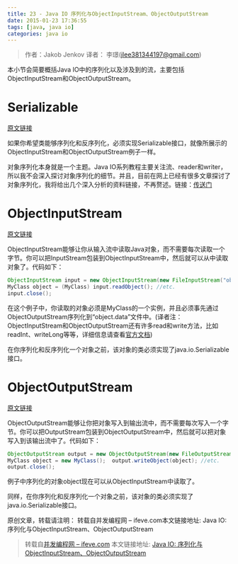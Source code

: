 ```yaml
---
title: 23 - Java IO 序列化与ObjectInputStream、ObjectOutputStream
date: 2015-01-23 17:36:55
tags: [java, java io]
categories: java io
---
```


> 作者：Jakob Jenkov  译者： 李璟(jlee381344197@gmail.com)

本小节会简要概括Java IO中的序列化以及涉及到的流，主要包括ObjectInputStream和ObjectOutputStream。

# Serializable
[原文链接](http://tutorials.jenkov.com/java-io/serializable.html)

如果你希望类能够序列化和反序列化，必须实现Serializable接口，就像所展示的ObjectInputStream和ObjectOutputStream例子一样。

对象序列化本身就是一个主题。Java IO系列教程主要关注流、reader和writer，所以我不会深入探讨对象序列化的细节。并且，目前在网上已经有很多文章探讨了对象序列化，我将给出几个深入分析的资料链接，不再赘述。链接：[传送门](http://java.sun.com/developer/technicalArticles/Programming/serialization/)

# ObjectInputStream
[原文链接](http://tutorials.jenkov.com/java-io/objectinputstream.html)

ObjectInputStream能够让你从输入流中读取Java对象，而不需要每次读取一个字节。你可以把InputStream包装到ObjectInputStream中，然后就可以从中读取对象了。代码如下：

``` java
ObjectInputStream input = new ObjectInputStream(new FileInputStream("object.data"));
MyClass object = (MyClass) input.readObject(); //etc.
input.close();
```

在这个例子中，你读取的对象必须是MyClass的一个实例，并且必须事先通过ObjectOutputStream序列化到“object.data”文件中。(译者注：ObjectInputStream和ObjectOutputStream还有许多read和write方法，比如readInt、writeLong等等，详细信息请查看[官方文档](http://docs.oracle.com/javase/7/docs/api/))

在你序列化和反序列化一个对象之前，该对象的类必须实现了java.io.Serializable接口。

# ObjectOutputStream
[原文链接](http://tutorials.jenkov.com/java-io/objectoutputstream.html)

ObjectOutputStream能够让你把对象写入到输出流中，而不需要每次写入一个字节。你可以把OutputStream包装到ObjectOutputStream中，然后就可以把对象写入到该输出流中了。代码如下：

``` java
ObjectOutputStream output = new ObjectOutputStream(new FileOutputStream("object.data"));
MyClass object = new MyClass();  output.writeObject(object); //etc.
output.close();
```

例子中序列化的对象object现在可以从ObjectInputStream中读取了。

同样，在你序列化和反序列化一个对象之前，该对象的类必须实现了java.io.Serializable接口。

原创文章，转载请注明： 转载自并发编程网 – ifeve.com本文链接地址: Java IO: 序列化与ObjectInputStream、ObjectOutputStream

> 转载自[并发编程网 – ifeve.com](http://ifeve.com/) 本文链接地址: [Java IO: 序列化与ObjectInputStream、ObjectOutputStream](http://ifeve.com/java-io-s-objectinputstream-objectoutputstream/)